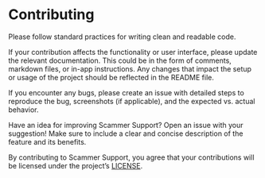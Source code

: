 # **Contributing**

Please follow standard practices for writing clean and readable code.

If your contribution affects the functionality or user interface, please update the relevant documentation.
This could be in the form of comments, markdown files, or in-app instructions.
Any changes that impact the setup or usage of the project should be reflected in the README file.

If you encounter any bugs, please create an issue with detailed steps to reproduce the bug, screenshots (if applicable), and the expected vs. actual behavior.

Have an idea for improving Scammer Support? Open an issue with your suggestion!
Make sure to include a clear and concise description of the feature and its benefits.

By contributing to Scammer Support, you agree that your contributions will be licensed under the project’s [LICENSE](https://github.com/myhauntedfork/Scammer_Support?tab=License-1-ov-file#readme).

